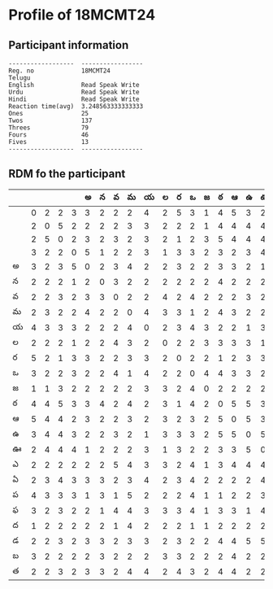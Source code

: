 



# Profile of 18MCMT24

## Participant information



```
------------------  -----------------
Reg. no             18MCMT24
Telugu
English             Read Speak Write
Urdu                Read Speak Write
Hindi               Read Speak Write
Reaction time(avg)  3.248563333333333
Ones                25
Twos                137
Threes              79
Fours               46
Fives               13
------------------  -----------------
```  

## RDM fo the participant
  
  
|     |     |     |     |     |   అ |   న |   వ |   మ |   య |   ల |   ర |   ఒ |   జ |   ఠ |   ఆ |   ఉ |   ఊ |   ఎ |   ఏ |   ప |   ఫ |   ద |   డ |   బ |   త |
|-----|-----|-----|-----|-----|-----|-----|-----|-----|-----|-----|-----|-----|-----|-----|-----|-----|-----|-----|-----|-----|-----|-----|-----|-----|-----|
|     |   0 |   2 |   2 |   3 |   3 |   2 |   2 |   2 |   4 |   2 |   5 |   3 |   1 |   4 |   5 |   3 |   2 |   2 |   2 |   4 |   3 |   1 |   2 |   3 |   2 |
|     |   2 |   0 |   5 |   2 |   2 |   2 |   2 |   3 |   3 |   2 |   2 |   2 |   1 |   4 |   4 |   4 |   4 |   2 |   3 |   3 |   2 |   2 |   2 |   2 |   2 |
|     |   2 |   5 |   0 |   2 |   3 |   2 |   3 |   2 |   3 |   2 |   1 |   2 |   3 |   5 |   4 |   4 |   4 |   2 |   4 |   3 |   3 |   2 |   3 |   2 |   3 |
|     |   3 |   2 |   2 |   0 |   5 |   1 |   2 |   2 |   3 |   1 |   3 |   3 |   2 |   3 |   2 |   3 |   4 |   2 |   3 |   3 |   2 |   2 |   2 |   2 |   2 |
| అ   |   3 |   2 |   3 |   5 |   0 |   2 |   3 |   4 |   2 |   2 |   3 |   2 |   2 |   3 |   3 |   2 |   1 |   2 |   3 |   1 |   2 |   2 |   3 |   2 |   3 |
| న   |   2 |   2 |   2 |   1 |   2 |   0 |   3 |   2 |   2 |   2 |   2 |   2 |   2 |   4 |   2 |   2 |   2 |   2 |   3 |   3 |   1 |   2 |   3 |   3 |   3 |
| వ   |   2 |   2 |   3 |   2 |   3 |   3 |   0 |   2 |   2 |   4 |   2 |   4 |   2 |   2 |   2 |   3 |   2 |   5 |   2 |   1 |   4 |   1 |   2 |   2 |   2 |
| మ   |   2 |   3 |   2 |   2 |   4 |   2 |   2 |   0 |   4 |   3 |   3 |   1 |   2 |   4 |   3 |   2 |   2 |   4 |   3 |   5 |   4 |   4 |   3 |   2 |   4 |
| య   |   4 |   3 |   3 |   3 |   2 |   2 |   2 |   4 |   0 |   2 |   3 |   4 |   3 |   2 |   2 |   1 |   3 |   3 |   4 |   2 |   3 |   2 |   3 |   2 |   4 |
| ల   |   2 |   2 |   2 |   1 |   2 |   2 |   4 |   3 |   2 |   0 |   2 |   2 |   3 |   3 |   3 |   3 |   1 |   3 |   2 |   2 |   3 |   2 |   2 |   3 |   2 |
| ర   |   5 |   2 |   1 |   3 |   3 |   2 |   2 |   3 |   3 |   2 |   0 |   2 |   2 |   1 |   2 |   3 |   3 |   2 |   3 |   2 |   3 |   2 |   3 |   3 |   4 |
| ఒ   |   3 |   2 |   2 |   3 |   2 |   2 |   4 |   1 |   4 |   2 |   2 |   0 |   4 |   4 |   3 |   3 |   2 |   4 |   4 |   4 |   4 |   1 |   2 |   2 |   3 |
| జ   |   1 |   1 |   3 |   2 |   2 |   2 |   2 |   2 |   3 |   3 |   2 |   4 |   0 |   2 |   2 |   2 |   2 |   1 |   2 |   1 |   1 |   1 |   2 |   2 |   2 |
| ఠ   |   4 |   4 |   5 |   3 |   3 |   4 |   2 |   4 |   2 |   3 |   1 |   4 |   2 |   0 |   5 |   5 |   3 |   3 |   2 |   1 |   3 |   2 |   4 |   2 |   4 |
| ఆ   |   5 |   4 |   4 |   2 |   3 |   2 |   2 |   3 |   2 |   3 |   2 |   3 |   2 |   5 |   0 |   5 |   3 |   4 |   2 |   2 |   3 |   2 |   4 |   4 |   4 |
| ఉ   |   3 |   4 |   4 |   3 |   2 |   2 |   3 |   2 |   1 |   3 |   3 |   3 |   2 |   5 |   5 |   0 |   5 |   4 |   2 |   2 |   1 |   2 |   5 |   2 |   2 |
| ఊ   |   2 |   4 |   4 |   4 |   1 |   2 |   2 |   2 |   3 |   1 |   3 |   2 |   2 |   3 |   3 |   5 |   0 |   4 |   4 |   3 |   4 |   2 |   5 |   2 |   2 |
| ఎ   |   2 |   2 |   2 |   2 |   2 |   2 |   5 |   4 |   3 |   3 |   2 |   4 |   1 |   3 |   4 |   4 |   4 |   0 |   4 |   3 |   3 |   2 |   2 |   2 |   2 |
| ఏ   |   2 |   3 |   4 |   3 |   3 |   3 |   2 |   3 |   4 |   2 |   3 |   4 |   2 |   2 |   2 |   2 |   4 |   4 |   0 |   2 |   1 |   3 |   3 |   2 |   2 |
| ప   |   4 |   3 |   3 |   3 |   1 |   3 |   1 |   5 |   2 |   2 |   2 |   4 |   1 |   1 |   2 |   2 |   3 |   3 |   2 |   0 |   2 |   1 |   3 |   3 |   3 |
| ఫ   |   3 |   2 |   3 |   2 |   2 |   1 |   4 |   4 |   3 |   3 |   3 |   4 |   1 |   3 |   3 |   1 |   4 |   3 |   1 |   2 |   0 |   1 |   4 |   2 |   2 |
| ద   |   1 |   2 |   2 |   2 |   2 |   2 |   1 |   4 |   2 |   2 |   2 |   1 |   1 |   2 |   2 |   2 |   2 |   2 |   3 |   1 |   1 |   0 |   2 |   2 |   2 |
| డ   |   2 |   2 |   3 |   2 |   3 |   3 |   2 |   3 |   3 |   2 |   3 |   2 |   2 |   4 |   4 |   5 |   5 |   2 |   3 |   3 |   4 |   2 |   0 |   2 |   4 |
| బ   |   3 |   2 |   2 |   2 |   2 |   3 |   2 |   2 |   2 |   3 |   3 |   2 |   2 |   2 |   4 |   2 |   2 |   2 |   2 |   3 |   2 |   2 |   2 |   0 |   2 |
| త   |   2 |   2 |   3 |   2 |   3 |   3 |   2 |   4 |   4 |   2 |   4 |   3 |   2 |   4 |   4 |   2 |   2 |   2 |   2 |   3 |   2 |   2 |   4 |   2 |   0 |